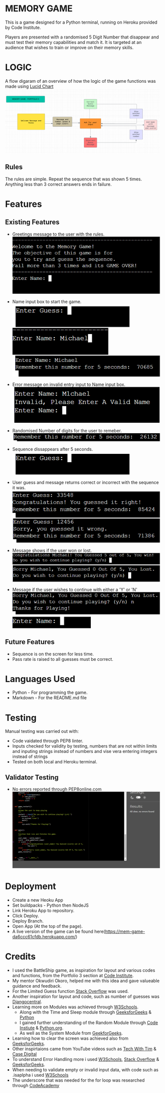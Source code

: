 # MEMORY GAME
This is a game designed for a Python terminal, running on Heroku provided by Code Institute.

Players are presented with a randomised 5 Digit Number that disappear and must test their memory capabilities and match it.
It is targeted at an audience that wishes to train or improve on their memory skills.

# LOGIC

A flow digaram of an overview of how the logic of the game functions was made using [Lucid Chart](https://www.lucidchart.com/pages)
![Diagram](img/pp3_lucid_chart.png)

## Rules
The rules are simple. Repeat the sequence that was shown 5 times. Anything less than 3 correct answers ends in failure.

# Features
## Existing Features
* Greetings message to the user with the rules.
![Greeting Message](img/pp3_welcome_message_rules_name.png)

* Name input box to start the game.
![Name Box](img/pp3_input.png)
![Input Data](img/pp3_input_filled.png)
![Game Accessed](img/pp3_input_access.png)

* Error message on invalid entry input to Name input box.
![Input Name Error](img/pp3_invalid_name.png)

* Randomised Number of digits for the user to remeber.
![Randomised Number](img/pp3_number_to_guess.png)

* Sequence dissappears after 5 seconds.
![Number Input](img/pp3_input.png)

* User guess and message returns correct or incorrect with the sequence it was.
![Correct Guess](img/pp3_correct_guess.png)
![Incorrect Guess](img/pp3_wrong_guess.png)

* Message shows if the user won or lost.
![Winning Message](img/pp3_name_in_message.png)
![Losing Message](img/pp3_losing_message.png)

* Message if the user wishes to continue with either a 'Y' or 'N'
![Not Continuing](img/pp3_no_continue.png)
![Continuing](img/pp3_continuation_input.png)

## Future Features
 * Sequence is on the screen for less time.
 * Pass rate is raised to all guesses must be correct.

# Languages Used
- Python - For programming the game.
- Markdown - For the README.md file

# Testing
Manual testing was carried out with:
* Code vaidated through PEP8 linter.
* Inputs checked for validity by testing, numbers that are not within limits and inputing strings instead of numbers and vise vera entering integers instead of strings
* Tested on both local and Heroku terminal.

## Validator Testing
* No errors reported through PEP8online.com
![PEP8 Results](img/pp3_validator_check.png)

# Deployment
* Create a new Heoku App
* Set buildpacks - Python then NodeJS
* Link Heroku App to repository.
* Click Deploy.
* Deploy Branch.
* Open App (At the top of the page).
* A live version of the game can be found here(https://mem-game-da6ccc61cfdb.herokuapp.com/)

# Credits
* I used the BattleShip game, as inspiration for layout and various codes and functions, from the Portfolio 3 section at [Code Institute](https://learn.codeinstitute.net/courses/course-v1:CodeInstitute+PE_PAGPPF+2021_Q2/courseware/b3378fc1159e43e3b70916fdefdfae51/605f34e006594dc4ae19f5e60ec75e2e/).
* My mentor Okwudiri Okoro, helped me with this idea and gave valueable guidance and feedback.
* For the Limited Guess function [Stack Overflow](https://stackoverflow.com/questions/67260876/guessing-projects-how-to-add-guess-limit-python/) was used.
* Another inspiration for layout and code, such as number of guesses was [Djangocentral](https://djangocentral.com/creating-a-guessing-game-in-python/).
* Learning more on Modules was achieved through [W3Schools](https://www.w3schools.com/python/python_modules.asp/).
    - Along with the Time and Sleep module through [GeeksforGeeks](https://www.geeksforgeeks.org/python-time-module/) & [Python](https://docs.python.org/3/library/datetime.html/)
    - I gained further understanding of the Random Module through [Code Instiute](https://learn.codeinstitute.net/courses/course-v1:CodeInstitute+CPP_06_20+2020_T1/courseware/272f493b4d57445fbd634e7ceca3a98c/4ab3e01af44f4bf2828739c1d0591a45/) & [Python.org](https://docs.python.org/3/library/random.html/).
    - As well as the System Module from [GeekforGeeks](https://www.geeksforgeeks.org/python-sys-module/).
* Learning how to clear the screen was achieved also from [GeeksforGeeks](https://www.geeksforgeeks.org/clear-screen-python/).
* Other inspirtaions came from YouTube videos such as [Tech With Tim](https://www.youtube.com/watch?v=J9RQcF7hhgA/) & [Case Digital](https://www.youtube.com/watch?v=XlZDv2BgTk4/)
* To understand Error Handling more i used [W3Schools](https://www.w3schools.com/python/gloss_python_error_handling.asp/), [Stack Overflow](https://stackoverflow.com/questions/28377995/exception-handling-how-to-handle-invalid-datatype-in-user-input/) & [GeeksforGeeks](https://www.geeksforgeeks.org/python-exception-handling/).
* When needing to validate empty or invalid input data, with code such as .isaplpha i used [W3Schools](https://www.w3schools.com/python/ref_string_isalpha.asp/)
* The underscore that was needed for the for loop was researched through [CodeAcademy](https://discuss.codecademy.com/t/use-of-in-range/602290/)